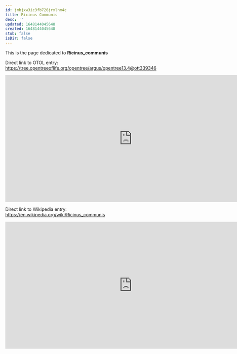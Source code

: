 ```yaml
---
id: jmbjxw3ic3fb726jrxlnm4c
title: Ricinus Communis
desc: ''
updated: 1648144045648
created: 1648144045648
stub: false
isDir: false
---
```

This is the page dedicated to **Ricinus_communis**


Direct link to OTOL entry: https://tree.opentreeoflife.org/opentree/argus/opentree13.4@ott339346



<html>
    <body>
    <iframe src="https://tree.opentreeoflife.org/opentree/argus/opentree13.4@ott339346"
    width="800" height="400" frameborder="0" allowfullscreen> </iframe>
    </body>
</html>
    


Direct link to Wikipedia entry: https://en.wikipedia.org/wiki/Ricinus_communis



<html>
    <body>
    <iframe src="https://en.wikipedia.org/wiki/Ricinus_communis"
    width="800" height="400" frameborder="0" allowfullscreen> </iframe>
    </body>
</html>
    
